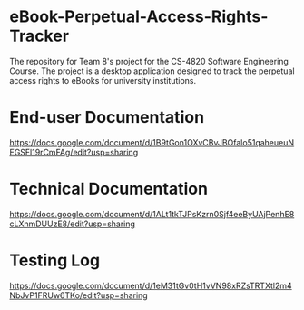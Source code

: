 # eBook-Perpetual-Access-Rights-Tracker
The repository for Team 8's project for the CS-4820 Software Engineering Course. The project is a desktop application designed to track the perpetual access rights to eBooks for university institutions.

# End-user Documentation
https://docs.google.com/document/d/1B9tGon1OXvCBvJBOfalo51qaheueuNEGSFl19rCmFAg/edit?usp=sharing

# Technical Documentation
https://docs.google.com/document/d/1ALt1tkTJPsKzrn0Sjf4eeByUAjPenhE8cLXnmDUUzE8/edit?usp=sharing

# Testing Log
https://docs.google.com/document/d/1eM31tGv0tH1vVN98xRZsTRTXtl2m4NbJvP1FRUw6TKo/edit?usp=sharing